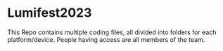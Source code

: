 # Lumifest2023
This Repo contains multiple coding files, all divided into folders for each platform/device. People having access are all members of the team. 
